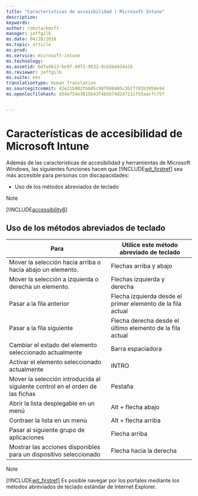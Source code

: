 ```yaml
---
title: "Características de accesibilidad | Microsoft Intune"
description: 
keywords: 
author: robstackmsft
manager: jeffgilb
ms.date: 04/28/2016
ms.topic: article
ms.prod: 
ms.service: microsoft-intune
ms.technology: 
ms.assetid: 6d7ed613-be97-4973-9532-8cb5bd434a1b
ms.reviewer: jeffgilb
ms.suite: ems
translationtype: Human Translation
ms.sourcegitcommit: 42e21b802fb605c98f688485c3b77703b3950e94
ms.openlocfilehash: d34e754e3815b43f4b5b74d24711cf55aacfc757


---
```


# Características de accesibilidad de Microsoft Intune
Además de las características de accesibilidad y herramientas de Microsoft Windows, las siguientes funciones hacen que [!INCLUDE[wit_firstref](./includes/wit_firstref_md.md)] sea más accesible para personas con discapacidades:

-   Uso de los métodos abreviados de teclado

> [!NOTE]
> [!INCLUDE[accessibility6](./includes/accessibility6_md.md)]

## Uso de los métodos abreviados de teclado

|Para|Utilice este método abreviado de teclado|
|--------------|------------------------------|
|Mover la selección hacia arriba o hacia abajo un elemento.|Flechas arriba y abajo|
|Mover la selección a izquierda o derecha un elemento.|Flechas izquierda y derecha|
|Pasar a la fila anterior|Flecha izquierda desde el primer elemento de la fila actual|
|Pasar a la fila siguiente|Flecha derecha desde el último elemento de la fila actual|
|Cambiar el estado del elemento seleccionado actualmente|Barra espaciadora|
|Activar el elemento seleccionado actualmente|INTRO|
|Mover la selección introducida al siguiente control en el orden de las fichas|Pestaña|
|Abrir la lista desplegable en un menú|Alt + flecha abajo|
|Contraer la lista en un menú|Alt + flecha arriba|
|Pasar al siguiente grupo de aplicaciones|Flecha arriba|
|Mostrar las acciones disponibles para un dispositivo seleccionado|Flecha hacia la derecha|
> [!NOTE]
> [!INCLUDE[wit_firstref](./includes/wit_firstref_md.md)] Es posible navegar por los portales mediante los métodos abreviados de teclado estándar de Internet Explorer.




<!--HONumber=Jun16_HO4-->


